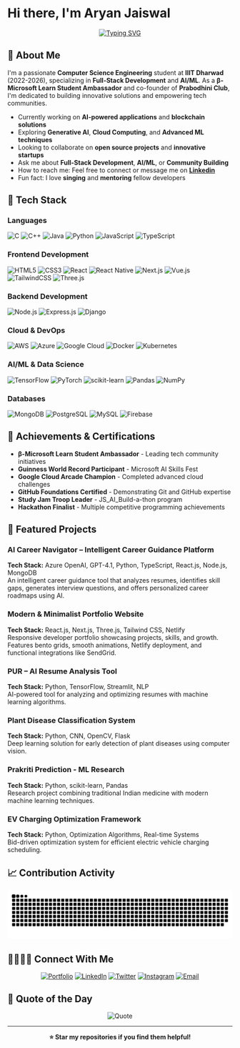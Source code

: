 # Hi there, I'm Aryan Jaiswal

<div align="center">
  
  [![Typing SVG](https://readme-typing-svg.herokuapp.com?font=Fira+Code&pause=1000&color=2196F3&center=true&vCenter=true&width=435&lines=Problem+Solver;Full-Stack+Developer;AI%2FML+Enthusiast;Microsoft+Learn+Student+Ambassador;Open+Source+Contributor)](https://git.io/typing-svg)
  
</div>

## 🚀 About Me

I'm a passionate **Computer Science Engineering** student at **IIIT Dharwad** (2022-2026), specializing in **Full-Stack Development** and **AI/ML**. As a **β-Microsoft Learn Student Ambassador** and co-founder of **Prabodhini Club**, I'm dedicated to building innovative solutions and empowering tech communities.

- Currently working on **AI-powered applications** and **blockchain solutions**
- Exploring **Generative AI**, **Cloud Computing**, and **Advanced ML techniques**
- Looking to collaborate on **open source projects** and **innovative startups**
- Ask me about **Full-Stack Development**, **AI/ML**, or **Community Building**
- How to reach me: Feel free to connect or message me on **[Linkedin](https://www.linkedin.com/in/aryanjstar/)**
- Fun fact: I love **singing** and **mentoring** fellow developers

## 🧠 Tech Stack

### Languages

![C](https://img.shields.io/badge/C-00599C?style=for-the-badge&logo=c&logoColor=white)
![C++](https://img.shields.io/badge/C++-00599C?style=for-the-badge&logo=c%2B%2B&logoColor=white)
![Java](https://img.shields.io/badge/Java-ED8B00?style=for-the-badge&logo=openjdk&logoColor=white)
![Python](https://img.shields.io/badge/Python-3776AB?style=for-the-badge&logo=python&logoColor=white)
![JavaScript](https://img.shields.io/badge/JavaScript-F7DF1E?style=for-the-badge&logo=javascript&logoColor=black)
![TypeScript](https://img.shields.io/badge/TypeScript-007ACC?style=for-the-badge&logo=typescript&logoColor=white)

### Frontend Development

![HTML5](https://img.shields.io/badge/HTML5-E34F26?style=for-the-badge&logo=html5&logoColor=white)
![CSS3](https://img.shields.io/badge/CSS3-1572B6?style=for-the-badge&logo=css3&logoColor=white)
![React](https://img.shields.io/badge/React-20232A?style=for-the-badge&logo=react&logoColor=61DAFB)
![React Native](https://img.shields.io/badge/React_Native-20232A?style=for-the-badge&logo=react&logoColor=61DAFB)
![Next.js](https://img.shields.io/badge/Next.js-000000?style=for-the-badge&logo=next.js&logoColor=white)
![Vue.js](https://img.shields.io/badge/Vue.js-35495E?style=for-the-badge&logo=vue.js&logoColor=4FC08D)
![TailwindCSS](https://img.shields.io/badge/Tailwind_CSS-38B2AC?style=for-the-badge&logo=tailwind-css&logoColor=white)
![Three.js](https://img.shields.io/badge/Three.js-000000?style=for-the-badge&logo=three.js&logoColor=white)

### Backend Development

![Node.js](https://img.shields.io/badge/Node.js-43853D?style=for-the-badge&logo=node.js&logoColor=white)
![Express.js](https://img.shields.io/badge/Express.js-404D59?style=for-the-badge&logo=express&logoColor=white)
![Django](https://img.shields.io/badge/Django-092E20?style=for-the-badge&logo=django&logoColor=white)

### Cloud & DevOps

![AWS](https://img.shields.io/badge/AWS-232F3E?style=for-the-badge&logo=amazon-aws&logoColor=white)
![Azure](https://img.shields.io/badge/Microsoft_Azure-0078D4?style=for-the-badge&logo=microsoft-azure&logoColor=white)
![Google Cloud](https://img.shields.io/badge/Google_Cloud-4285F4?style=for-the-badge&logo=google-cloud&logoColor=white)
![Docker](https://img.shields.io/badge/Docker-2496ED?style=for-the-badge&logo=docker&logoColor=white)
![Kubernetes](https://img.shields.io/badge/Kubernetes-326CE5?style=for-the-badge&logo=kubernetes&logoColor=white)

### AI/ML & Data Science

![TensorFlow](https://img.shields.io/badge/TensorFlow-FF6F00?style=for-the-badge&logo=tensorflow&logoColor=white)
![PyTorch](https://img.shields.io/badge/PyTorch-EE4C2C?style=for-the-badge&logo=pytorch&logoColor=white)
![scikit-learn](https://img.shields.io/badge/scikit--learn-F7931E?style=for-the-badge&logo=scikit-learn&logoColor=white)
![Pandas](https://img.shields.io/badge/Pandas-150458?style=for-the-badge&logo=pandas&logoColor=white)
![NumPy](https://img.shields.io/badge/NumPy-013243?style=for-the-badge&logo=numpy&logoColor=white)

### Databases

![MongoDB](https://img.shields.io/badge/MongoDB-4EA94B?style=for-the-badge&logo=mongodb&logoColor=white)
![PostgreSQL](https://img.shields.io/badge/PostgreSQL-316192?style=for-the-badge&logo=postgresql&logoColor=white)
![MySQL](https://img.shields.io/badge/MySQL-4479A1?style=for-the-badge&logo=mysql&logoColor=white)
![Firebase](https://img.shields.io/badge/Firebase-FFCA28?style=for-the-badge&logo=firebase&logoColor=black)

## 🏅 Achievements & Certifications

- **β-Microsoft Learn Student Ambassador** - Leading tech community initiatives
- **Guinness World Record Participant** - Microsoft AI Skills Fest
- **Google Cloud Arcade Champion** - Completed advanced cloud challenges
- **GitHub Foundations Certified** - Demonstrating Git and GitHub expertise
- **Study Jam Troop Leader** - JS_AI_Build-a-thon program
- **Hackathon Finalist** - Multiple competitive programming achievements

## 🌟 Featured Projects

### AI Career Navigator – Intelligent Career Guidance Platform

**Tech Stack:** Azure OpenAI, GPT-4.1, Python, TypeScript, React.js, Node.js, MongoDB  
An intelligent career guidance tool that analyzes resumes, identifies skill gaps, generates interview questions, and offers personalized career roadmaps using AI.

### Modern & Minimalist Portfolio Website

**Tech Stack:** React.js, Next.js, Three.js, Tailwind CSS, Netlify  
Responsive developer portfolio showcasing projects, skills, and growth. Features bento grids, smooth animations, Netlify deployment, and functional integrations like SendGrid.

### PUR – AI Resume Analysis Tool

**Tech Stack:** Python, TensorFlow, Streamlit, NLP  
AI-powered tool for analyzing and optimizing resumes with machine learning algorithms.

### Plant Disease Classification System

**Tech Stack:** Python, CNN, OpenCV, Flask  
Deep learning solution for early detection of plant diseases using computer vision.

### Prakriti Prediction - ML Research

**Tech Stack:** Python, scikit-learn, Pandas  
Research project combining traditional Indian medicine with modern machine learning techniques.

### EV Charging Optimization Framework

**Tech Stack:** Python, Optimization Algorithms, Real-time Systems  
Bid-driven optimization system for efficient electric vehicle charging scheduling.


## 📈 Contribution Activity

<picture>
  <source media="(prefers-color-scheme: dark)" srcset="https://raw.githubusercontent.com/aryanjstar/aryanjstar/output/github-snake-dark.svg" />
  <source media="(prefers-color-scheme: light)" srcset="https://raw.githubusercontent.com/aryanjstar/aryanjstar/output/github-snake.svg" />
  <img alt="github-snake" src="https://raw.githubusercontent.com/aryanjstar/aryanjstar/output/github-snake.svg" />
</picture>

## 🫱🏻‍🫲🏻 Connect With Me

<div align="center">
  
  [![Portfolio](https://img.shields.io/badge/Portfolio-FF5722?style=for-the-badge&logo=todoist&logoColor=white)](https://aryanjaiswal.netlify.app)
  [![LinkedIn](https://img.shields.io/badge/LinkedIn-0077B5?style=for-the-badge&logo=linkedin&logoColor=white)](https://linkedin.com/in/aryanjstar)
  [![Twitter](https://img.shields.io/badge/Twitter-1DA1F2?style=for-the-badge&logo=twitter&logoColor=white)](https://x.com/aryanjstar)
  [![Instagram](https://img.shields.io/badge/Instagram-E4405F?style=for-the-badge&logo=instagram&logoColor=white)](https://instagram.com/aryanjstar)
  [![Email](https://img.shields.io/badge/Email-D14836?style=for-the-badge&logo=gmail&logoColor=white)](mailto:aryanjstar3@gmail.com)
  
</div>

## 💬 Quote of the Day

<div align="center">
  
  ![Quote](https://quotes-github-readme.vercel.app/api?type=horizontal&theme=tokyonight)
  
</div>

---

<div align="center">
  
  **⭐ Star my repositories if you find them helpful!**
  
</div>
  
</div>
